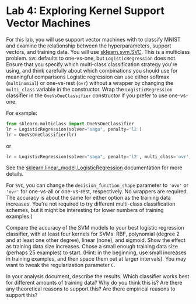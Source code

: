 # Lab 4: Exploring Kernel Support Vector Machines

For this lab, you will use support vector machines with to classify MNIST and examine the relationship between the hyperparameters, support vectors, and training data.  You will use [sklearn.svm.SVC](https://scikit-learn.org/stable/modules/generated/sklearn.svm.SVC.html).  This is a multiclass problem. `SVC` defaults to one-vs-one, but `LogisticRegression` does not.  Ensure that you specify which multi-class classification strategy you're using, and think carefully about which combinations you should use for meaningful comparisons Logistic regression can use either softmax (`multinomial`) or one-vs-rest (`ovr`) without a wrapper by changing the `multi_class` variable in the constructor.  Wrap the `LogisticRegression` classifier in the `OneVsOneClassifier` constructor if you prefer to use one-vs-one.

For example:

```python
from sklearn.multiclass import OneVsOneClassifier
lr = LogisticRegression(solver="saga", penalty='l2')
lr = OneVsOneClassifier(lr)
```

or

```python
lr = LogisticRegression(solver="saga", penalty='l2', multi_class='ovr')
```



See the [sklearn.linear_model.LogisticRegression](https://scikit-learn.org/stable/modules/generated/sklearn.linear_model.LogisticRegression.html) documentation for more details.

For `SVC`, you can change the `decision_function_shape` parameter to `'ovo'` or `'ovr'` for one-vs-all or one-vs-rest, respectively. No wrappers are required.  The accuracy is about the same for either option as the training data increases.  You're not required to try different multi-class classification schemes, but it might be interesting for lower numbers of training examples.)

Compare the accuracy of the SVM models to your best logistic regression classifier, with at least four kernels for SVMs: RBF, polynomial (degree 2 and at least one other degree), linear (none), and sigmoid.   Show the effect as training data size increases.  Chose a small enough training data size (perhaps 25 examples) to start.  (Hint: in the beginning, use small increases in training examples, and then space them out at larger intervals).  You may want to tweak the regularization parameter `C`.

In your analysis document, describe the results.  Which classifier works best for different amounts of training data?  Why do you think this is? Are there any theoretical reasons to support this?  Are there empirical reasons to support this?
